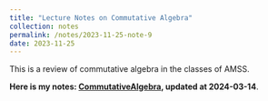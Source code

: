 ```yaml
---
title: "Lecture Notes on Commutative Algebra"
collection: notes
permalink: /notes/2023-11-25-note-9
date: 2023-11-25
---
```

This is a review of commutative algebra in the classes of AMSS.

**Here is my notes: [CommutativeAlgebra](https://dvlxlwz.github.io/files/CommutativeAlgebra.pdf), updated at 2024-03-14**.

